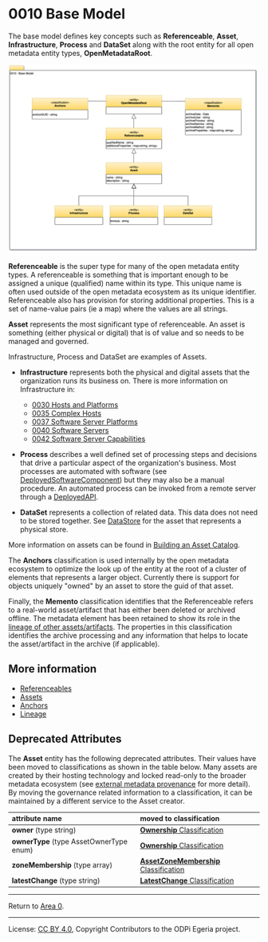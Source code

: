 <!-- SPDX-License-Identifier: CC-BY-4.0 -->
<!-- Copyright Contributors to the ODPi Egeria project. -->

# 0010 Base Model

The base model defines key concepts such as **Referenceable**, **Asset**,
**Infrastructure**, **Process** and **DataSet** along with the root entity for all open metadata entity types, 
**OpenMetadataRoot**.


![UML](0010-Base-Model.png#pagewidth)

**Referenceable** is the super type for many of the open metadata entity
types. A referenceable is something that is important enough to
be assigned a unique (qualified) name within its type.
This unique name is often used outside of the open metadata
ecosystem as its unique identifier.
Referenceable also has provision for storing additional properties.
This is a set of name-value pairs (ie a map) where the values are all strings.

**Asset** represents the most significant type of referenceable.
An asset is something (either physical or digital) that is of
value and so needs to be managed and governed.

Infrastructure, Process and DataSet are examples of Assets.

* **Infrastructure** represents both the physical and digital assets that the organization
runs its business on.  There is more information on Infrastructure in:
   * [0030 Hosts and Platforms](0030-Hosts-and-Platforms.md)
   * [0035 Complex Hosts](0035-Complex-Hosts.md)
   * [0037 Software Server Platforms](0037-Software-Server-Platforms.md)
   * [0040 Software Servers](0040-Software-Servers.md)
   * [0042 Software Server Capabilities](0042-Software-Server-Capabilities.md)

* **Process** describes a well defined set of processing steps and decisions that drive a particular
aspect of the organization's business.  Most processes are automated with software
(see [DeployedSoftwareComponent](0215-Software-Components.md)) but they may also be a manual procedure.
An automated process can be invoked from a remote server through a [DeployedAPI](0212-Deployed-APIs.md).

* **DataSet** represents a collection of related data.  This data does not need to be stored together.
See [DataStore](0210-Data-Stores.md) for the asset that represents a physical store.

More information on assets can be found in [Building an Asset Catalog](../cataloging-assets).

The **Anchors** classification is used internally by the open metadata ecosystem to optimize
the look up of the entity at the root of a cluster of elements that represents a larger object.
Currently there is support for objects uniquely "owned" by an asset to store the guid of that asset.

Finally, the **Memento** classification identifies that the Referenceable
refers to a real-world asset/artifact that has either been deleted or archived offline.  The metadata
element has been retained to show its role in the [lineage of other assets/artifacts](../lineage).
The properties in this classification identifies
the archive processing and any information that helps to locate
the asset/artifact in the archive (if applicable).

## More information

* [Referenceables](../../../open-metadata-implementation/access-services/docs/concepts/referenceable.md)
* [Assets](../../../open-metadata-implementation/access-services/docs/concepts/assets)
* [Anchors](../../../open-metadata-implementation/access-services/docs/concepts/anchor.md)
* [Lineage](../lineage)

## Deprecated Attributes

The **Asset** entity has the following deprecated attributes.  Their values have been moved to
classifications as shown in the table below.
Many assets are
created by their hosting technology and locked read-only to the broader metadata ecosystem
(see [external metadata provenance](../metadata-provenance) for more detail).
By moving the governance related
information to a classification, it can be maintained by a different service to the Asset creator.


| attribute name | moved to classification |
| :------ | :------- |
| **owner** (type string) | [**Ownership** Classification](0445-Governance-Roles.md) |
| **ownerType** (type AssetOwnerType enum) | [**Ownership** Classification](0445-Governance-Roles.md)  |
| **zoneMembership** (type array<string>) | [**AssetZoneMembership** Classification](0424-Governance-Zones.md)  |
| **latestChange** (type string) | [**LatestChange** Classification](0011-Managing-Referenceables.md)  |
  
 

----
Return to [Area 0](Area-0-models.md).



----
License: [CC BY 4.0](https://creativecommons.org/licenses/by/4.0/),
Copyright Contributors to the ODPi Egeria project.